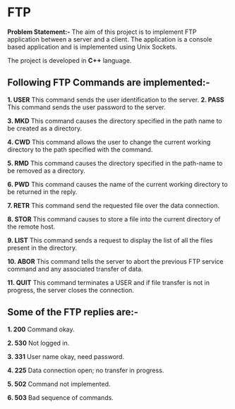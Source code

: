 # FTP
**Problem Statement:-** The aim of this project is to implement FTP application between a server and a client. The application is a console based application and is implemented using Unix Sockets. 

The project is developed in **C++** language.

## Following FTP Commands are implemented:-

**1.	USER**  This command sends the user identification to the server.
**2.	PASS**  This command sends the user password to the server.

**3.  MKD**   This command causes the directory specified in the path name to be created as a directory.

**4.	CWD**   This command allows the user to change the current working directory to the path specified with the command.

**5.	RMD**   This command causes the directory specified in the path-name to be removed as a directory.

**6.	PWD**   This command causes the name of the current working directory to be returned in the reply.

**7.	RETR**  This command send the requested file over the data connection.

**8.	STOR**  This command causes to store a file into the current directory of the remote host.

**9.	LIST**  This command sends a request to display the list of all the files present in the directory.

**10.	ABOR**  This command tells the server to abort the previous FTP service command and any associated transfer of data.

**11.	QUIT**  This command terminates a USER and if file transfer is not in progress, the server closes the connection.

## Some of the FTP replies are:-
**1.	200**	  Command okay.

**2.	530** 	Not logged in.

**3.	331** 	User name okay, need password.

**4.	225** 	Data connection open; no transfer in progress.

**5.	502** 	Command not implemented.

**6.	503** 	Bad sequence of commands.
